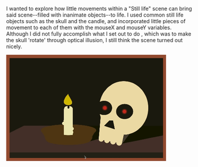I wanted to explore how little movements within a "Still life" scene can bring said scene--filled with inanimate objects--to life. I used common still life objects such as the skull and the candle, and incorporated little pieces of movement to each of them with the mouseX and mouseY variables. Although I did not fully accomplish what I set out to do , which was to make the skull 'rotate' through optical illusion, I still think the scene turned out nicely.

![Mouse Hover Interaction Demo](https://github.com/ezhou03/-Not-StillLife/blob/main/Screen%20Recording%202024-03-21%20at%206.15.05%20PM.gif?raw=true)
